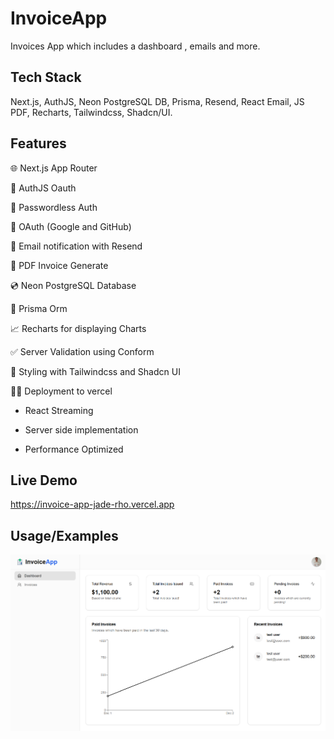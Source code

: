 # InvoiceApp

Invoices App which includes a dashboard , emails and more.

## Tech Stack

Next.js, AuthJS, Neon PostgreSQL DB, Prisma, Resend, React Email, JS PDF, Recharts, Tailwindcss, Shadcn/UI.

## Features

🌐 Next.js App Router

🔐 AuthJS Oauth

📧 Passwordless Auth

🔑 OAuth (Google and GitHub)

📧 Email notification with Resend

📄 PDF Invoice Generate

💿 Neon PostgreSQL Database

💨 Prisma Orm

📈 Recharts for displaying Charts

✅ Server Validation using Conform

🎨 Styling with Tailwindcss and Shadcn UI

😶‍🌫️ Deployment to vercel

- React Streaming

- Server side implementation

- Performance Optimized

## Live Demo

https://invoice-app-jade-rho.vercel.app

## Usage/Examples

<img src="./public/hero.png"/>
